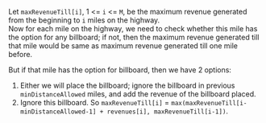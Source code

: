 Let `maxRevenueTill[i]`, 1 <= `i` <= `M`, be the maximum revenue generated from the beginning to `i` miles on the highway.  
Now for each mile on the highway, we need to check whether this mile has the option for any billboard; if not, then the maximum revenue generated till that mile would be same as maximum revenue generated till one mile before.  

But if that mile has the option for billboard, then we have 2 options:  

 1. Either we will place the billboard; ignore the billboard in previous `minDistanceAllowed` miles, and add the revenue of the billboard placed.
 2. Ignore this billboard. So `maxRevenueTill[i]` = `max(maxRevenueTill[i-minDistanceAllowed-1] + revenues[i], maxRevenueTill[i-1])`.
